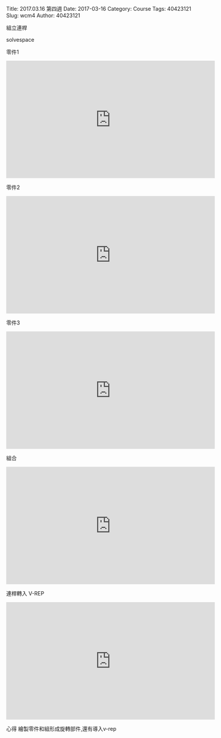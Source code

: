 Title: 2017.03.16 第四週
Date: 2017-03-16
Category: Course
Tags: 40423121
Slug: wcm4
Author: 40423121

組立連桿

<!-- PELICAN_END_SUMMARY -->

solvespace

零件1
<iframe width="560" height="315" src="https://www.youtube.com/embed/PeUrDVzAAgM" frameborder="0" allowfullscreen></iframe>

零件2
<iframe width="560" height="315" src="https://www.youtube.com/embed/D9YmzWJfRCg" frameborder="0" allowfullscreen></iframe>

零件3
<iframe width="560" height="315" src="https://www.youtube.com/embed/_BGtSZQkCtA" frameborder="0" allowfullscreen></iframe>

組合
<iframe width="560" height="315" src="https://www.youtube.com/embed/a_9Q8I2EYL0" frameborder="0" allowfullscreen></iframe>

連桿轉入 V-REP

<iframe width="560" height="315" src="https://www.youtube.com/embed/P5DdOZZ3qcs" frameborder="0" allowfullscreen></iframe>

心得
繪製零件和組形成旋轉部件,還有導入v-rep







